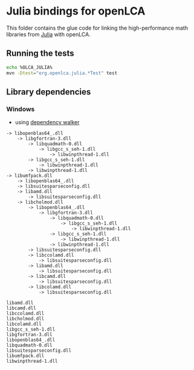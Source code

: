# Julia bindings for openLCA
This folder contains the glue code for linking the high-performance math
libraries from [Julia](https://julialang.org/) with openLCA.

## Running the tests

```bash
echo %OLCA_JULIA%
mvn -Dtest="org.openlca.julia.*Test" test
```

## Library dependencies

### Windows
* using [dependency walker](http://www.dependencywalker.com/)

```
-> libopenblas64_.dll
    -> libgfortran-3.dll
        -> libquadmath-0.dll
            -> libgcc_s_seh-1.dll
                -> libwinpthread-1.dll
        -> libgcc_s_seh-1.dll
            -> libwinpthread-1.dll
        -> libwinpthread-1.dll
-> libumfpack.dll
    -> libopenblas64_.dll
    -> libsuitesparseconfig.dll
    -> libamd.dll
        -> libsuitesparseconfig.dll
    -> libcholmod.dll
        -> libopenblas64_.dll
            -> libgfortran-3.dll
                -> libquadmath-0.dll
                    -> libgcc_s_seh-1.dll
                        -> libwinpthread-1.dll
                -> libgcc_s_seh-1.dll
                    -> libwinpthread-1.dll
                -> libwinpthread-1.dll
        -> libsuitesparseconfig.dll
        -> libccolamd.dll
            -> libsuitesparseconfig.dll
        -> libamd.dll
            -> libsuitesparseconfig.dll
        -> libcamd.dll
            -> libsuitesparseconfig.dll
        -> libcolamd.dll
            -> libsuitesparseconfig.dll
```

```
libamd.dll
libcamd.dll
libccolamd.dll
libcholmod.dll
libcolamd.dll
libgcc_s_seh-1.dll
libgfortran-3.dll
libopenblas64_.dll
libquadmath-0.dll
libsuitesparseconfig.dll
libumfpack.dll
libwinpthread-1.dll
```
